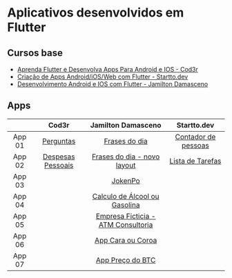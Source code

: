 # Aplicativos desenvolvidos em Flutter

## Cursos base

- [Aprenda Flutter e Desenvolva Apps Para Android e IOS - Cod3r][Curso1]
- [Criação de Apps Android/iOS/Web com Flutter - Startto.dev][Curso3]
- [Desenvolvimento Android e IOS com Flutter - Jamilton Damasceno][Curso2]

## Apps

|        |              Cod3r               |                  Jamilton Damasceno                  |             Startto.dev              |
|:------:|:--------------------------------:|:----------------------------------------------------:|:------------------------------------:|
| App 01 |     [Perguntas][App01_Cod3r]     |           [Frases do dia][App01_Jamilton]            | [Contador de pessoas][App01_Startto] |
| App 02 | [Despesas Pessoais][App02_Cod3r] |    [Frases do dia - novo layout][App02_Jamilton]     |  [Lista de Tarefas][App02_Startto]   |
| App 03 |                                  |              [JokenPo][App03_Jamilton]               |                                      |
| App 04 |                                  |   [Calculo de Álcool ou Gasolina][App04_Jamilton]    |                                      |
| App 05 |                                  | [Empresa Ficticia - ATM Consultoria][App05_Jamilton] |                                      |
| App 06 |                                  |         [App Cara ou Coroa][App06_Jamilton]          |                                      |
| App 07 |                                  |          [App Preço do BTC][App07_Jamilton]          |                                      |

<!-- MARKDOWN LINKS & IMAGES -->

[Curso1]: https://www.udemy.com/course/curso-flutter/

[Curso2]: https://www.udemy.com/course/desenvolvimento-android-e-ios-com-flutter/

[Curso3]: https://www.udemy.com/course/curso-completo-flutter-app-android-ios/

[App01_Cod3r]: https://github.com/MatheusPTorquato/appsCursosFlutter/tree/dev-mpt/app01_cod3r

[App01_Jamilton]: https://github.com/MatheusPTorquato/appsCursosFlutter/tree/dev-mpt/app01_jamilton

[App01_Startto]: https://github.com/MatheusPTorquato/appsCursosFlutter/tree/dev-mpt/app01_startto

[App02_Jamilton]: https://github.com/MatheusPTorquato/appsCursosFlutter/tree/dev-mpt/app02_jamilton

[App02_Startto]: https://github.com/MatheusPTorquato/appsCursosFlutter/tree/dev-mpt/app02_startto

[App02_Cod3r]: https://github.com/MatheusPTorquato/appsCursosFlutter/tree/dev-mpt/app02_cod3r

[App03_Jamilton]: https://github.com/MatheusPTorquato/appsCursosFlutter/tree/dev-mpt/app03_jamilton

[App04_Jamilton]: https://github.com/MatheusPTorquato/appsCursosFlutter/tree/dev-mpt/app04_jamilton

[App05_Jamilton]: https://github.com/MatheusPTorquato/appsCursosFlutter/tree/dev-mpt/app05_jamilton

[App06_Jamilton]: https://github.com/MatheusPTorquato/appsCursosFlutter/tree/dev-mpt/app06_jamilton

[App07_Jamilton]: https://github.com/MatheusPTorquato/appsCursosFlutter/tree/dev-mpt/app07_jamilton